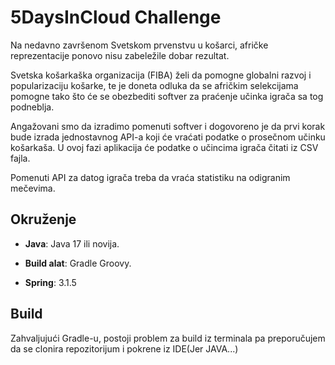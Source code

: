 
# 5DaysInCloud Challenge

  

Na nedavno završenom Svetskom prvenstvu u košarci, afričke reprezentacije ponovo nisu zabeležile dobar rezultat.

Svetska košarkaška organizacija (FIBA) želi da pomogne globalni razvoj i popularizaciju košarke, te je doneta odluka da se afričkim selekcijama pomogne tako što će se obezbediti softver za praćenje učinka igrača sa tog podneblja.

Angažovani smo  da izradimo pomenuti softver i dogovoreno je da prvi korak bude izrada jednostavnog API-a koji će vraćati podatke o prosečnom učinku košarkaša. U ovoj fazi aplikacija će podatke o učincima igrača čitati iz CSV fajla.

Pomenuti API za datog igrača treba da vraća statistiku na odigranim mečevima.

  

## Okruženje

  

-  **Java**: Java 17 ili novija.

-  **Build alat**: Gradle Groovy.

-  **Spring**: 3.1.5

  

## Build
Zahvaljujući Gradle-u, postoji problem za build iz terminala pa preporučujem da se clonira repozitorijum i pokrene iz IDE(Jer JAVA...)
